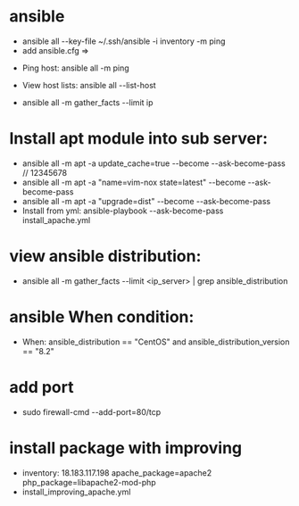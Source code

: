 # ansible

-   ansible all --key-file ~/.ssh/ansible -i inventory -m ping
-   add ansible.cfg =>

*   Ping host: ansible all -m ping

*   View host lists: ansible all --list-host
*   ansible all -m gather_facts --limit ip

# Install apt module into sub server:

-   ansible all -m apt -a update_cache=true --become --ask-become-pass // 12345678
-   ansible all -m apt -a "name=vim-nox state=latest" --become --ask-become-pass
-   ansible all -m apt -a "upgrade=dist" --become --ask-become-pass
-   Install from yml: ansible-playbook --ask-become-pass install_apache.yml

# view ansible distribution:

-   ansible all -m gather_facts --limit <ip_server> | grep ansible_distribution

# ansible When condition:

-   When: ansible_distribution == "CentOS" and ansible_distribution_version == "8.2"

# add port

-   sudo firewall-cmd --add-port=80/tcp

# install package with improving

-   inventory: 18.183.117.198 apache_package=apache2 php_package=libapache2-mod-php
-   install_improving_apache.yml
